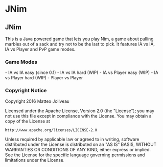 # JNim

<h2>JNim</h2>
This is a Java powered game that lets you play Nim, a game about pulling marbles out of a sack and try not to be the last to pick.
It features IA vs IA, IA vs Player and PvP game modes.

<h3>Game Modes</h3>
- IA vs IA easy (since 0.1)
- IA vs IA hard (WIP)
- IA vs Player easy (WIP)
- IA vs Player hard (WIP)
- Player vs Player 

<h3>Copyright Notice</h3>
Copyright 2016 Matteo Joliveau

Licensed under the Apache License, Version 2.0 (the "License");
you may not use this file except in compliance with the License.
You may obtain a copy of the License at

    http://www.apache.org/licenses/LICENSE-2.0

Unless required by applicable law or agreed to in writing, software
distributed under the License is distributed on an "AS IS" BASIS,
WITHOUT WARRANTIES OR CONDITIONS OF ANY KIND, either express or implied.
See the License for the specific language governing permissions and
limitations under the License.
